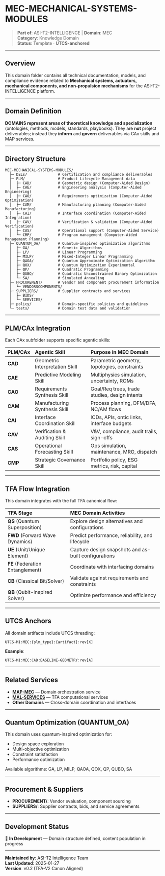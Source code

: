 # MEC-MECHANICAL-SYSTEMS-MODULES

> **Part of**: ASI-T2-INTELLIGENCE | **Domain**: MEC  
> **Category**: Knowledge Domain  
> **Status**: Template · **UTCS-anchored**

---

## Overview

This domain folder contains all technical documentation, models, and compliance evidence related to **Mechanical systems, actuators, mechanical components, and non-propulsion mechanisms** for the ASI-T2-INTELLIGENCE platform.

---

## Domain Definition

**DOMAINS represent areas of theoretical knowledge and specialization** (ontologies, methods, models, standards, playbooks). They are **not** project deliverables; instead they **inform** and **govern** deliverables via CAx skills and MAP services.

---

## Directory Structure

```
MEC-MECHANICAL-SYSTEMS-MODULES/
  ├─ DELs/              # Certification and compliance deliverables
  ├─ PLM/               # Product Lifecycle Management data
  │  ├─ CAD/            # Geometric design (Computer-Aided Design)
  │  ├─ CAE/            # Engineering analysis (Computer-Aided Engineering)
  │  ├─ CAO/            # Requirements optimization (Computer-Aided Optimization)
  │  ├─ CAM/            # Manufacturing planning (Computer-Aided Manufacturing)
  │  ├─ CAI/            # Interface coordination (Computer-Aided Integration)
  │  ├─ CAV/            # Verification & validation (Computer-Aided Verification)
  │  ├─ CAS/            # Operational support (Computer-Aided Service)
  │  └─ CMP/            # Program management (Computer-Aided Management Planning)
  ├─ QUANTUM_OA/        # Quantum-inspired optimization algorithms
  │  ├─ GA/             # Genetic Algorithms
  │  ├─ LP/             # Linear Programming
  │  ├─ MILP/           # Mixed-Integer Linear Programming
  │  ├─ QAOA/           # Quantum Approximate Optimization Algorithm
  │  ├─ QOX/            # Quantum Optimization Experimental
  │  ├─ QP/             # Quadratic Programming
  │  ├─ QUBO/           # Quadratic Unconstrained Binary Optimization
  │  └─ SA/             # Simulated Annealing
  ├─ PROCUREMENT/       # Vendor and component procurement information
  │  └─ VENDORSCOMPONENTS/
  ├─ SUPPLIERS/         # Supplier contracts and services
  │  ├─ BIDS/
  │  └─ SERVICES/
  ├─ policy/            # Domain-specific policies and guidelines
  └─ tests/             # Domain test data and validation
```

---

## PLM/CAx Integration

Each CAx subfolder supports specific agentic skills:

| PLM/CAx | Agentic Skill | Purpose in MEC Domain |
| :--- | :--- | :--- |
| **CAD** | Geometric Interpretation Skill | Parametric geometry, topologies, constraints |
| **CAE** | Predictive Modeling Skill | Multiphysics simulation, uncertainty, ROMs |
| **CAO** | Requirements Synthesis Skill | Goal/Req trees, trade studies, design intents |
| **CAM** | Manufacturing Synthesis Skill | Process planning, DFM/DFA, NC/AM flows |
| **CAI** | Interface Coordination Skill | ICDs, APIs, ontic links, interface budgets |
| **CAV** | Verification & Auditing Skill | V&V, compliance, audit trails, sign-offs |
| **CAS** | Operational Forecasting Skill | Ops simulation, maintenance, MRO, dispatch |
| **CMP** | Strategic Governance Skill | Portfolio policy, ESG metrics, risk, capital |

---

## TFA Flow Integration

This domain integrates with the full TFA canonical flow:

| TFA Stage | MEC Domain Activities |
| :--- | :--- |
| **QS** (Quantum Superposition) | Explore design alternatives and configurations |
| **FWD** (Forward Wave Dynamics) | Predict performance, reliability, and lifecycle |
| **UE** (Unit/Unique Element) | Capture design snapshots and as-built configurations |
| **FE** (Federation Entanglement) | Coordinate with interfacing domains |
| **CB** (Classical Bit/Solver) | Validate against requirements and constraints |
| **QB** (Qubit-Inspired Solver) | Optimize performance and efficiency |

---

## UTCS Anchors

All domain artifacts include UTCS threading:

```
UTCS-MI:MEC:{plm_type}:{artifact}:rev[X]
```

**Example**:
```
UTCS-MI:MEC:CAD:BASELINE-GEOMETRY:rev[A]
```

---

## Related Services

- **[MAP-MEC](../../MAP-SERVICES/MAP-MEC/)** — Domain orchestration service
- **[MAL-SERVICES](../../MAL-SERVICES/)** — TFA computational services
- **Other Domains** — Cross-domain coordination and interfaces

---

## Quantum Optimization (QUANTUM_OA)

This domain uses quantum-inspired optimization for:
- Design space exploration
- Multi-objective optimization
- Constraint satisfaction
- Performance optimization

Available algorithms: GA, LP, MILP, QAOA, QOX, QP, QUBO, SA

---

## Procurement & Suppliers

- **PROCUREMENT/**: Vendor evaluation, component sourcing
- **SUPPLIERS/**: Supplier contracts, bids, and service agreements

---

## Development Status

🚧 **In Development** — Domain structure defined, content population in progress

---

**Maintained by**: ASI-T2 Intelligence Team  
**Last Updated**: 2025-01-27  
**Version**: v0.2 (TFA-V2 Canon Aligned)

